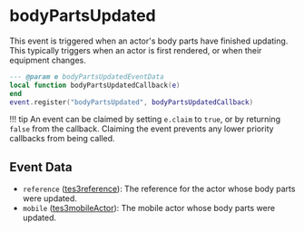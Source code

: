 # bodyPartsUpdated

This event is triggered when an actor's body parts have finished updating. This typically triggers when an actor is first rendered, or when their equipment changes.

```lua
--- @param e bodyPartsUpdatedEventData
local function bodyPartsUpdatedCallback(e)
end
event.register("bodyPartsUpdated", bodyPartsUpdatedCallback)
```

!!! tip
	An event can be claimed by setting `e.claim` to `true`, or by returning `false` from the callback. Claiming the event prevents any lower priority callbacks from being called.

## Event Data

* `reference` ([tes3reference](../../types/tes3reference)): The reference for the actor whose body parts were updated.
* `mobile` ([tes3mobileActor](../../types/tes3mobileActor)): The mobile actor whose body parts were updated.

